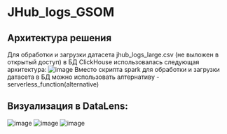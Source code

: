 # JHub_logs_GSOM
## Архитектура решения
Для обработки и загрузки датасета jhub_logs_large.csv (не выложен в открытый доступ) в БД ClickHouse использовалась следующая архитектура: 
![image](https://user-images.githubusercontent.com/114469801/235177733-2b2c4bfb-c823-4e32-a2de-0fc9baadbeb0.png)
Вместо скрипта spark для обработки и загрузки датасета в БД можно использовать алтернативу - serverless_function(alternative)



## Визуализация в DataLens:
![image](https://user-images.githubusercontent.com/114469801/235179138-9115c815-f763-4108-bf61-3f0d365e0695.png)
![image](https://user-images.githubusercontent.com/114469801/235179201-1378813c-cf44-477d-a55c-8c05215f2d9d.png)
![image](https://user-images.githubusercontent.com/114469801/235179262-6cf0c3b5-bf46-4bf3-a76e-5f6f75eba9e5.png)
